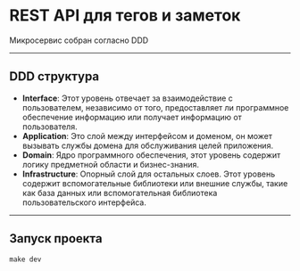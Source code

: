 # REST API для тегов и заметок

Микросервис собран согласно DDD

---

## DDD структура

- **Interface**: Этот уровень отвечает за взаимодействие с пользователем, независимо от того, предоставляет ли программное обеспечение информацию или получает информацию от пользователя.
- **Application**: Это слой между интерфейсом и доменом, он может вызывать службы домена для обслуживания целей приложения.
- **Domain**: Ядро программного обеспечения, этот уровень содержит логику предметной области и бизнес-знания.
- **Infrastructure**: Опорный слой для остальных слоев. Этот уровень содержит вспомогательные библиотеки или внешние службы, такие как база данных или вспомогательная библиотека пользовательского интерфейса.

---

## Запуск проекта
```
make dev
```
